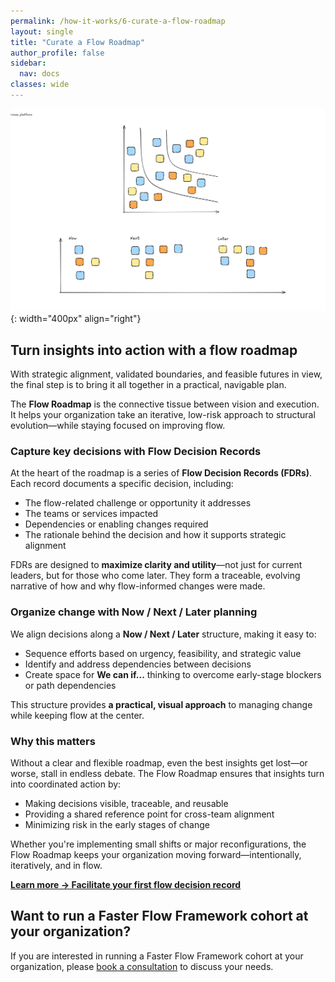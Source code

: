 ```yaml
---
permalink: /how-it-works/6-curate-a-flow-roadmap
layout: single
title: "Curate a Flow Roadmap"
author_profile: false
sidebar:
  nav: docs
classes: wide
---
```


![Curate a Flow Roadmap](/assets/images/faster-flow-practices/define-a-flow-roadmap.png){: width="400px" align="right"}

## Turn insights into action with a flow roadmap

With strategic alignment, validated boundaries, and feasible futures in view, the final step is to bring it all together in a practical, navigable plan.

The **Flow Roadmap** is the connective tissue between vision and execution. It helps your organization take an iterative, low-risk approach to structural evolution—while staying focused on improving flow.

### Capture key decisions with Flow Decision Records

At the heart of the roadmap is a series of **Flow Decision Records (FDRs)**. Each record documents a specific decision, including:

- The flow-related challenge or opportunity it addresses
- The teams or services impacted
- Dependencies or enabling changes required
- The rationale behind the decision and how it supports strategic alignment

FDRs are designed to **maximize clarity and utility**—not just for current leaders, but for those who come later. They form a traceable, evolving narrative of how and why flow-informed changes were made.

### Organize change with Now / Next / Later planning

We align decisions along a **Now / Next / Later** structure, making it easy to:

- Sequence efforts based on urgency, feasibility, and strategic value
- Identify and address dependencies between decisions
- Create space for **We can if...** thinking to overcome early-stage blockers or path dependencies

This structure provides **a practical, visual approach** to managing change while keeping flow at the center.

### Why this matters

Without a clear and flexible roadmap, even the best insights get lost—or worse, stall in endless debate. The Flow Roadmap ensures that insights turn into coordinated action by:

- Making decisions visible, traceable, and reusable
- Providing a shared reference point for cross-team alignment
- Minimizing risk in the early stages of change

Whether you're implementing small shifts or major reconfigurations, the Flow Roadmap keeps your organization moving forward—intentionally, iteratively, and in flow.

[**Learn more → Facilitate your first flow decision record**](/resources)

## Want to run a Faster Flow Framework cohort at your organization?

If you are interested in running a Faster Flow Framework cohort at your organization, please [book a consultation](/contact) to discuss your needs.
